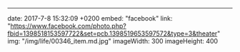 ---
date: 2017-7-8 15:32:09 +0200
embed: "facebook"
link: "https://www.facebook.com/photo.php?fbid=1398518153597722&set=pcb.1398519653597572&type=3&theater"
img: "/img/life/00346_item.md.jpg"
imageWidth: 300
imageHeight: 400
